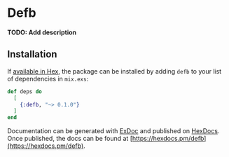 # Defb

**TODO: Add description**

## Installation

If [available in Hex](https://hex.pm/docs/publish), the package can be installed
by adding `defb` to your list of dependencies in `mix.exs`:

```elixir
def deps do
  [
    {:defb, "~> 0.1.0"}
  ]
end
```

Documentation can be generated with [ExDoc](https://github.com/elixir-lang/ex_doc)
and published on [HexDocs](https://hexdocs.pm). Once published, the docs can
be found at [https://hexdocs.pm/defb](https://hexdocs.pm/defb).

